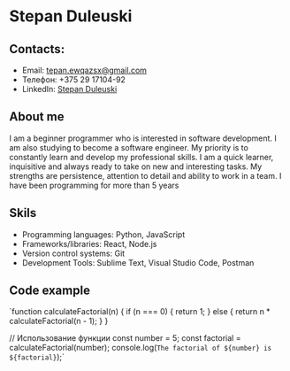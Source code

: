 # Stepan Duleuski

## Contacts:
- Email: tepan.ewqazsx@gmail.com
- Телефон: +375 29 17104-92
- LinkedIn: [Stepan Duleuski](https://www.linkedin.com/in/stepan-dylevski-36ab232b9/)

## About me
I am a beginner programmer who is interested in software development. I am also studying to become a software engineer. My priority is to constantly learn and develop my professional skills. I am a quick learner, inquisitive and always ready to take on new and interesting tasks. My strengths are persistence, attention to detail and ability to work in a team. I have been programming for more than 5 years

## Skils
- Programming languages: Python, JavaScript
- Frameworks/libraries: React, Node.js
- Version control systems: Git
- Development Tools: Sublime Text, Visual Studio Code, Postman

## Code example
`function calculateFactorial(n) {
  if (n === 0) {
    return 1;
  } else {
    return n * calculateFactorial(n - 1);
  }
}

// Использование функции
const number = 5;
const factorial = calculateFactorial(number);
console.log(`The factorial of ${number} is ${factorial}`);`
